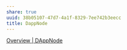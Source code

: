 ```yaml
---
share: true
uuid: 38b05107-47d7-4a1f-8329-7ee742b3eecc
title: DappNode
---
```

[Overview | DAppNode](https://docs.dappnode.io/get-started/installation/custom-hardware/installation/overview/)